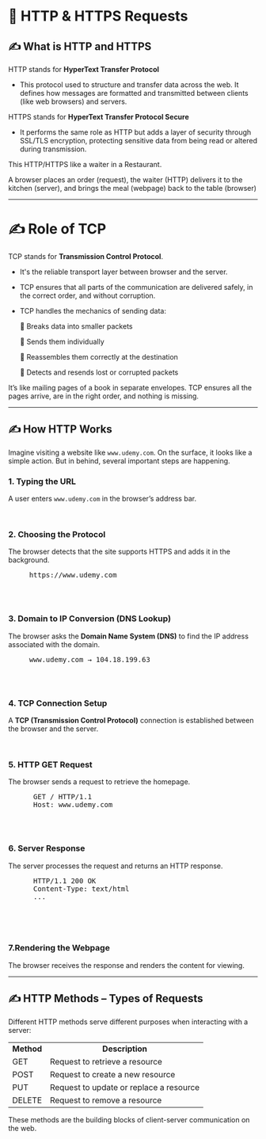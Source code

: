 # 🚀 HTTP & HTTPS Requests

## ✍️ What is HTTP and HTTPS

HTTP stands for **HyperText Transfer Protocol**

- This protocol used to structure and transfer data across the web. It defines how messages are formatted and transmitted between clients (like web browsers) and servers.

HTTPS stands for **HyperText Transfer Protocol Secure**

- It performs the same role as HTTP but adds a layer of security through SSL/TLS encryption, protecting sensitive data from being read or altered during transmission.

This HTTP/HTTPS like a waiter in a Restaurant.

A browser places an order (request), the waiter (HTTP) delivers it to the kitchen (server), and brings the meal (webpage) back to the table (browser)

---
# ✍️ Role of TCP

TCP stands for **Transmission Control Protocol**. 
- It's the reliable transport layer between browser and the server.
- TCP ensures that all parts of the communication are delivered safely, in the correct order, and without corruption. 
- TCP handles the mechanics of sending data:
  
   🔸 Breaks data into smaller packets

   🔸 Sends them individually

   🔸 Reassembles them correctly at the destination

   🔸 Detects and resends lost or corrupted packets

It’s like mailing pages of a book in separate envelopes. TCP ensures all the pages arrive, are in the right order, and nothing is missing.

---

## ✍️ How HTTP Works

Imagine visiting a website like `www.udemy.com`. On the surface, it looks like a simple action. But in behind, several important steps are happening.

### 1. Typing the URL
   A user enters `www.udemy.com` in the browser’s address bar.
   
</br>

### 2. Choosing the Protocol
   The browser detects that the site supports HTTPS and adds it in the background.
    
  <pre>
     https://www.udemy.com
  </pre>

</br>

### 3. Domain to IP Conversion (DNS Lookup)
   The browser asks the **Domain Name System (DNS)** to find the IP address associated with the domain.
   
   <pre>
     www.udemy.com → 104.18.199.63
   </pre>

   </br>

### 4. TCP Connection Setup
   A **TCP (Transmission Control Protocol)** connection is established between the browser and the server. 

</br>

### 5. HTTP GET Request
   The browser sends a request to retrieve the homepage.

   <pre>
      GET / HTTP/1.1  
      Host: www.udemy.com
   </pre>

   </br>

### 6. Server Response
   The server processes the request and returns an HTTP response.

   <pre>
      HTTP/1.1 200 OK  
      Content-Type: text/html  
      <html>...</html>

   </pre>

   </br>
   
### 7.Rendering the Webpage
   The browser receives the response and renders the content for viewing.

---

## ✍️ HTTP Methods – Types of Requests

Different HTTP methods serve different purposes when interacting with a server:


<table>
  <tr>
    <td align="center"><b>Method</b></td>
    <td  align="center"><b>Description</b></td>
  </tr>
    <tr>
    <td>GET</td>
    <td>Request to retrieve a resource</td>
  </tr>
    <tr>
    <td>POST</td>
    <td>Request to create a new resource</td>
  </tr>
    <tr>
    <td>PUT</td>
    <td>Request to update or replace a resource</td>
  </tr>
    <tr>
    <td>DELETE</td>
    <td>Request to remove a resource</td>
  </tr>
</table>


These methods are the building blocks of client-server communication on the web.
  
